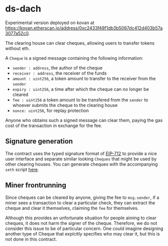 # ds-dach
Experimental version deployed on kovan at https://kovan.etherscan.io/address/0xc2433f48f1db3b5067dc412d403b57a3077a52c0.


The clearing house can clear cheques, allowing users to transfer tokens without eth.

A `Cheque` is a signed message containing the following information:

* `sender : address`, the author of the cheque
* `receiver : address`, the receiver of the funds
* `amount : uint256`, a token amount to transfer to the receiver from the `sender`
* `expiry : uint256`, a time after which the cheque can no longer be cleared
* `fee : uint256` a token amount to be transfered from the `sender` to whoever submits the cheque to the clearing house
* `nonce: uint256`, for replay protection

Anyone who obtains such a signed message can clear them, paying the gas cost of the transaction in exchange for the fee.

## Signature generation
The contract uses the typed signature format of [EIP-712](https://github.com/ethereum/EIPs/blob/master/EIPS/eip-712.md) to provide a nice user interface and separate similar looking `Cheques` that might be used by other clearing houses. You can generate cheques with the accompanying `seth` script [here](/bin/cheque).

## Miner frontrunning
Since cheques can be cleared by anyone, giving the fee to `msg.sender`, if a miner sees a transaction to clear a particular check, they can extract the cheque and clear it themselves, claiming the `fee` for themselves. 

Although this provides an unfortunate situation for people aiming to clear cheques, it does not harm the signer of the cheque. Therefore, we do not consider this issue to be of particular concern. One could imagine designing another type of Cheque that explcitly specifies who may clear it, but this is not done in this contract.
